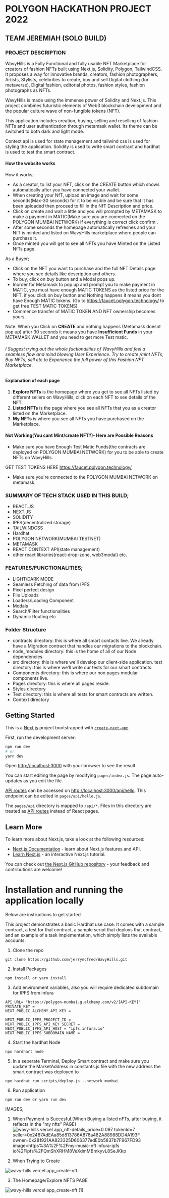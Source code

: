 
# POLYGON HACKATHON PROJECT 2022 
## TEAM JEREMIAH (SOLO BUILD)


### PROJECT DESCRIPTION
WavyHills is a Fully Functional and fully usable NFT Marketplace for creators of fashion NFTs built using Next.js, Solidity, Polygon, TailwindCSS.
It proposes a way for innovative brands, creators, fashion photographers, Artists, Stylists, celebrities to create, buy and sell Digital clothing (for metaverse), Digital fashion, editorial photos, fashion styles, fashion photographs as NFTs.



WavyHills is made using the immense power of Solidity and Next.js. This project combines futuristic elements of Web3 blockchain development and the popular culture wave of non-fungible tokens (NFT).

This application includes creation, buying, selling and reselling of fashion NFTs and user authentication through metamask wallet. Its theme can be switched to both dark and light mode. 

Context api is used for state management and tailwind css is used for styling the application. Solidity is used to write smart contract and hardhat is used to test the smart contract.




#### How the website works
How it works;
- As a creator, to list your NFT, click on the CREATE button which shows automatically after you have connected your wallet.
- When creating your NfT, upload an image and wait for some seconds(Max-30 seconds) for it to be visible and be sure that it has been uploaded then proceed to fill in the NfT Description and price.
- Click on create and wait a little and you will prompted by METAMASK to make a payment in MATIC(Make sure you are connected on the POLYGON MUMBAI NETWORK) if everything is correct click confirm .
- After some seconds the homepage automatically refreshes and your NfT is minted and listed on WavyHills marketplace where people can purchase it.
- Once minted you will get to see all NFTs you have Minted on the Listed NfTs page.

As a Buyer;
- Click on the NFT you want to purchase and the full NFT Details page where you see details like description and others.
- To buy, click on buy button and a Modal pops up.
- Inorder for Metamask to pop up and prompt you to make payment in MATIC, you must have enough MATIC TOKENS as the listed price for the NFT. if you click on buy button and Nothing happens it means you dont have Enough MATIC tokens. (Go to https://faucet.polygon.technology/ to get free TEST MATIC TOKENS)
- Commence transfer of MATIC TOKEN AND NFT ownership becomes yours.

Note: When you Click on **CREATE** and nothing happens (Metamask doesnt pop up) after 30 seconds it means you have **Insufficient Funds** in your METAMASK WALLET and you need to get more Test matic.
###### I Suggest trying out the whole fuctionalities of WavyHills and feel a seamless flow and mind blowing User Experience. Try to create /mint NFTs, Buy NFTs, sell etc to Experience the full power of this Fashion NFT Marketplace.



#### Explanation of each page
1. **Explore NFTs** is the homepage where you get to see all NFTs listed by different sellers on WavyHills, click on each NFT to see details of the NFT.
2. **Listed NFTs** is the page where you see all NFTs that you as a creator listed on the Marketplace.
3. **My NFTs** is where you see all NFTs you have purchased on the Marketplace.





#### Not Working(You cant Mint/create NFT?)- Here are Possible Reasons
- Make sure you have Enough Test Matic Funds(the contracts are deployed on POLYGON MUMBAI NETWORK) for you to be able to create NFTs on WavyHills. 

GET TEST TOKENS HERE https://faucet.polygon.technology/

- Make sure you're connected to the POLYGON MUMBAI NETWORK on metamask.



### SUMMARY OF TECH STACK USED IN THIS BUILD;
- REACT.JS
- NEXT.JS
- SOLIDITY
- IPFS(decentralized storage)
- TAILWINDCSS
- Hardhat
- POLYGON NETWORK(MUMBAI TESTNET)
- METAMASK
- REACT CONTEXT API(state management)
- other react libraries(react-drop-zone, web3modal) etc.




### FEATURES/FUNCTIONALITIES;
- LIGHT/DARK MODE
- Seamless Fetching of data from IPFS
- Pixel perfect design
- File Uploads
- Loaders/Loading Component
- Modals
- Search/Filter functionalities
- Dynamic Routing etc




### Folder Structure
- contracts directory: this is where all smart contacts live. We already have a Migration contract that handles our migrations to the blockchain.
- node_modules directory: this is the home of all of our Node dependencies.
- src directory: this is where we'll develop our client-side application. test directory: this is where we'll write our tests for our smart contracts.
- Components directory: this is where our non pages modular components live.
- Pages directory: this is where all pages reside.
- Styles directory
- Test directory: this is where all tests for smart contracts are written.
- Context directory










## Getting Started

This is a [Next.js](https://nextjs.org/) project bootstrapped with [`create-next-app`](https://github.com/vercel/next.js/tree/canary/packages/create-next-app).

First, run the development server:

```bash
npm run dev
# or
yarn dev
```

Open [http://localhost:3000](http://localhost:3000) with your browser to see the result.

You can start editing the page by modifying `pages/index.js`. The page auto-updates as you edit the file.

[API routes](https://nextjs.org/docs/api-routes/introduction) can be accessed on [http://localhost:3000/api/hello](http://localhost:3000/api/hello). This endpoint can be edited in `pages/api/hello.js`.

The `pages/api` directory is mapped to `/api/*`. Files in this directory are treated as [API routes](https://nextjs.org/docs/api-routes/introduction) instead of React pages.

## Learn More

To learn more about Next.js, take a look at the following resources:

- [Next.js Documentation](https://nextjs.org/docs) - learn about Next.js features and API.
- [Learn Next.js](https://nextjs.org/learn) - an interactive Next.js tutorial.

You can check out [the Next.js GitHub repository](https://github.com/vercel/next.js/) - your feedback and contributions are welcome!


# Installation and running the application locally

Below are instructions to get started

This project demonstrates a basic Hardhat use case. It comes with a sample contract, a test for that contract, a sample script that deploys that contract, and an example of a task implementation, which simply lists the available accounts.

1. Clone the repo

```shell
git clone https://github.com/jerrymcfred/WavyHills.git
```
2. Install Packages

```shell
npm install or yarn install
```
3. Add environment variables, also you will require dedicated subdomain for IPFS from infura

```shell
API_URL= "https://polygon-mumbai.g.alchemy.com/v2/[API-KEY]"
PRIVATE_KEY = 
NEXT_PUBLIC_ALCHEMY_API_KEY = 

NEXT_PUBLIC_IPFS_PROJECT_ID = 
NEXT_PUBLIC_IPFS_API_KEY_SECRET = 
NEXT_PUBLIC_IPFS_API_HOST = "ipfs.infura.io" 
NEXT_PUBLIC_IPFS_SUBDOMAIN_NAME = 
```
4. Start the hardhat Node

```shell
npx hardhart node
```

5. In a seperate Terminal, Deploy Smart contract and make sure you update the MarketAddress in constants.js file with the new address the smart contract was deployed to

```shell
npx hardhat run scripts/deploy.js --network mumbai
```
6. Run application

```shell
npm run dev or yarn run dev
```








IMAGES;
1. When Payment is Succesful.(When Buying a listed nFTs, after buying, it reflects in the "my nfts" PAGE)
![wavy-hills vercel app_nft-details_price=0 097 tokenId=7 seller=0x2487AdEAa85d813786A876a482A88988DD4A193F owner=0x281921AA823325D606377edE0b5837b7F967FD93 image=https%3A%2F%2Fmy-music-nft infura-ipfs io%2Fipfs%2FQmShXRHM8VeXdmMBmkyvL8SeJKkp](https://user-images.githubusercontent.com/64787288/206811585-ce40511d-770d-475c-b73f-446f1cf89c9d.png)

2. When Trying to Create

![wavy-hills vercel app_create-nft](https://user-images.githubusercontent.com/64787288/206813040-b1618d56-719e-4b4f-b88d-70387e8ae60a.png)


3. The Homepage/Explore NFTS PAGE

![wavy-hills vercel app_create-nft (1)](https://user-images.githubusercontent.com/64787288/206813207-81ffe9a6-8fc4-4a09-8624-3a1d6d327314.png)

